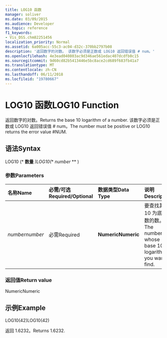```yaml
---
title: LOG10 函数
manager: soliver
ms.date: 03/09/2015
ms.audience: Developer
ms.topic: reference
f1_keywords:
- Vis_DSS.chm82251456
localization_priority: Normal
ms.assetid: 6a005acc-55c3-ac04-d32c-370bb2797b08
description: '返回数字的对数。 该数字必须是正数或 LOG10 返回错误值 # num。'
ms.openlocfilehash: 4e3ead040803ac9d346ae561edac407dcdfb0c15
ms.sourcegitcommit: 9d60cd82b5413446e5bc8ace2cd689f683fb41a7
ms.translationtype: MT
ms.contentlocale: zh-CN
ms.lasthandoff: 06/11/2018
ms.locfileid: "19780667"
---
```

# <a name="log10-function"></a><span data-ttu-id="4acc2-104">LOG10 函数</span><span class="sxs-lookup"><span data-stu-id="4acc2-104">LOG10 Function</span></span>

<span data-ttu-id="4acc2-105">返回数字的对数。</span><span class="sxs-lookup"><span data-stu-id="4acc2-105">Returns the base 10 logarithm of a number.</span></span> <span data-ttu-id="4acc2-106">该数字必须是正数或 LOG10 返回错误值 # num。</span><span class="sxs-lookup"><span data-stu-id="4acc2-106">The number must be positive or LOG10 returns the error value #NUM.</span></span>
  
## <a name="syntax"></a><span data-ttu-id="4acc2-107">语法</span><span class="sxs-lookup"><span data-stu-id="4acc2-107">Syntax</span></span>

<span data-ttu-id="4acc2-108">LOG10 (* **数量** *)</span><span class="sxs-lookup"><span data-stu-id="4acc2-108">LOG10(** *number* ** )</span></span> 
  
### <a name="parameters"></a><span data-ttu-id="4acc2-109">参数</span><span class="sxs-lookup"><span data-stu-id="4acc2-109">Parameters</span></span>

|<span data-ttu-id="4acc2-110">**名称**</span><span class="sxs-lookup"><span data-stu-id="4acc2-110">**Name**</span></span>|<span data-ttu-id="4acc2-111">**必需/可选**</span><span class="sxs-lookup"><span data-stu-id="4acc2-111">**Required/Optional**</span></span>|<span data-ttu-id="4acc2-112">**数据类型**</span><span class="sxs-lookup"><span data-stu-id="4acc2-112">**Data Type**</span></span>|<span data-ttu-id="4acc2-113">**说明**</span><span class="sxs-lookup"><span data-stu-id="4acc2-113">**Description**</span></span>|
|:-----|:-----|:-----|:-----|
| <span data-ttu-id="4acc2-114">_number_</span><span class="sxs-lookup"><span data-stu-id="4acc2-114">_number_</span></span> <br/> |<span data-ttu-id="4acc2-115">必需</span><span class="sxs-lookup"><span data-stu-id="4acc2-115">Required</span></span>  <br/> |<span data-ttu-id="4acc2-116">**Numeric**</span><span class="sxs-lookup"><span data-stu-id="4acc2-116">**Numeric**</span></span> <br/> | <span data-ttu-id="4acc2-117">要查找其以 10 为底的对数的数。</span><span class="sxs-lookup"><span data-stu-id="4acc2-117">The number whose base 10 logarithm you want to find.</span></span>  <br/> |
   
### <a name="return-value"></a><span data-ttu-id="4acc2-118">返回值</span><span class="sxs-lookup"><span data-stu-id="4acc2-118">Return value</span></span>

<span data-ttu-id="4acc2-119">Numeric</span><span class="sxs-lookup"><span data-stu-id="4acc2-119">Numeric</span></span>
  
## <a name="example"></a><span data-ttu-id="4acc2-120">示例</span><span class="sxs-lookup"><span data-stu-id="4acc2-120">Example</span></span>

<span data-ttu-id="4acc2-121">LOG10(42)</span><span class="sxs-lookup"><span data-stu-id="4acc2-121">LOG10(42)</span></span> 
  
<span data-ttu-id="4acc2-122">返回 1.6232。</span><span class="sxs-lookup"><span data-stu-id="4acc2-122">Returns 1.6232.</span></span> 
  

